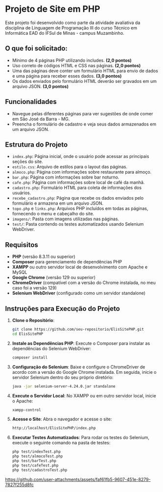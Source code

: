 
# Projeto de Site em PHP

Este projeto foi desenvolvido como parte da atividade avaliativa da disciplina de Linguagem de Programação III do curso Técnico em Informática EAD do IFSul de Minas - campus Muzambinho.

## O que foi solicitado:

- Mínimo de 4 páginas PHP utilizando includes. **(2,0 pontos)**
- Uso correto de códigos HTML e CSS nas páginas. **(2,0 pontos)**
- Uma das páginas deve conter um formulário HTML para envio de dados e uma página para receber esses dados. **(3,0 pontos)**
- Os dados enviados pelo formulário HTML deverão ser gravados em um arquivo JSON. **(3,0 pontos)**

## Funcionalidades

- Navegue pelas diferentes páginas para ver sugestões de onde comer em São José da Barra - MG.
- Preencha o formulário de cadastro e veja seus dados armazenados em um arquivo JSON.


## Estrutura do Projeto

- `index.php`: Página inicial, onde o usuário pode acessar as principais seções do site.
- `estilo.css`: Arquivo de estilos para o layout das páginas.
- `almoco.php`: Página com informações sobre restaurante para almoço.
- `bar.php`: Página com informações sobre bar noturno.
- `cafe.php`: Página com informações sobre local de café da manhã.
- `cadastro.php`: Formulário HTML para coleta de informações dos usuários.
- `recebe_cadastro.php`: Página que recebe os dados enviados pelo formulário e armazena em um arquivo JSON.
- `topo.php` e `links.php`: Arquivos PHP incluídos em todas as páginas, fornecendo o menu e cabeçalho do site.
- `imagens/`: Pasta com imagens utilizadas nas páginas.
- `test/`: Pasta contendo os testes automatizados usando Selenium WebDriver.

## Requisitos

- **PHP** (versão 8.3.11 ou superior)
- **Composer** para gerenciamento de dependências PHP
- **XAMPP** ou outro servidor local de desenvolvimento com Apache e MySQL
- **Google Chrome** (versão 129 ou superior)
- **ChromeDriver** (compatível com a versão do Chrome instalada, no meu caso foi a versão 129)
- **Selenium WebDriver** (configurado como um servidor standalone)
  
## Instruções para Execução do Projeto

1. **Clone o Repositório**:
   ```bash
   git clone https://github.com/seu-repositorio/ElisSitePHP.git
   cd ElisSitePHP
   ```

2. **Instale as Dependências PHP**:
   Execute o Composer para instalar as dependências do Selenium WebDriver:
   ```bash
   composer install
   ```

3. **Configuração do Selenium**:
   Baixe e configure o ChromeDriver de acordo com a versão do Google Chrome instalada. Em seguida, inicie o servidor Selenium dentro do seu próprio diretório:
   ```bash
   java -jar selenium-server-4.24.0.jar standalone
   ```

4. **Execute o Servidor Local**:
   No XAMPP ou em outro servidor local, inicie o Apache:
   ```bash
   xampp-control
   ```

5. **Acesse o Site**:
   Abra o navegador e acesse o site:
   ```bash
   http://localhost/ElisSitePHP/index.php
   ```

6. **Executar Testes Automatizados**:
   Para rodar os testes do Selenium, execute o seguinte comando na pasta de testes:
   ```bash
   php test/indexTest.php
   php test/almocoTest.php
   php test/barTest.php
   php test/cafeTest.php
   php test/cadastroTest.php
   ```


https://github.com/user-attachments/assets/faf61fb5-9607-451e-8279-7827f255d8fc


